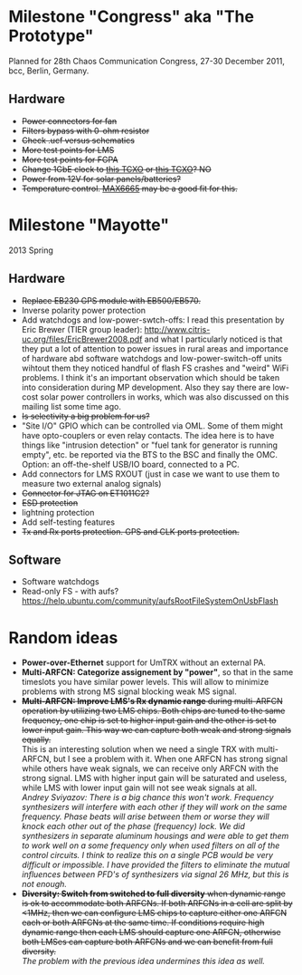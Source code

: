 # Milestone "Congress" aka "The Prototype" #

Planned for 28th Chaos Communication Congress, 27-30 December 2011, bcc, Berlin, Germany.

## Hardware ##

  * ~~Power connectors for fan~~
  * ~~Filters bypass with 0-ohm resistor~~
  * ~~Check .ucf versus schematics~~
  * ~~More test points for LMS~~
  * ~~More test points for FGPA~~
  * ~~Change 1GbE clock to [this TCXO](http://www.sitime.com/products/temperature-compensated-vctcxo/sit5002) or [this TCXO](http://search.digikey.com/us/en/products/ASFLMB-25.000MHZ-LR-T/535-10992-1-ND/2624467)? NO~~
  * ~~Power from 12V for solar panels/batteries?~~
  * ~~Temperature control. [MAX6665](http://www.maxim-ic.com/datasheet/index.mvp/id/2579) may be a good fit for this.~~

# Milestone "Mayotte" #

2013 Spring

## Hardware ##

  * ~~Replace EB230 GPS module with EB500/EB570.~~
  * Inverse polarity power protection
  * Add watchdogs and low-power-swtch-offs: I read this presentation by Eric Brewer (TIER group leader): http://www.citris-uc.org/files/EricBrewer2008.pdf and what I particularly noticed is that they put a lot of attention to power issues in rural areas and importance of hardware abd software watchdogs and low-power-switch-off units wihtout them they noticed handful of flash FS crashes and "weird" WiFi problems. I think it's an important observation which should be taken into consideration during MP development. Also they say there are low-cost solar power controllers in works, which was also discussed on this mailing list some time ago.
  * ~~Is selectivity a big problem for us?~~
  * "Site I/O" GPIO which can be controlled via OML.  Some of them might have opto-couplers or even relay contacts.  The idea here is to have things like "intrusion detection" or "fuel tank for generator is running empty", etc. be reported via the BTS to the BSC and finally the OMC. Option: an off-the-shelf USB/IO board, connected to a PC.
  * Add connectors for LMS RXOUT (just in case we want to use them to measure two external analog signals)
  * ~~Connector for JTAG on ET1011C2?~~
  * ~~ESD protection~~
  * lightning protection
  * Add self-testing features
  * ~~Tx and Rx ports protection. GPS and CLK ports protection.~~

## Software ##

  * Software watchdogs
  * Read-only FS - with aufs? https://help.ubuntu.com/community/aufsRootFileSystemOnUsbFlash

# Random ideas #

  * **Power-over-Ethernet** support for UmTRX without an external PA.
  * **Multi-ARFCN: Categorize assignement by "power"**, so that in the same timeslots you have similar power levels. This will allow to minimize problems with strong MS signal blocking weak MS signal.
  * ~~**Multi-ARFCN: Improve LMS's Rx dynamic range** during multi-ARFCN operation by utilizing two LMS chips. Both chips are tuned to the same frequency, one chip is set to higher input gain and the other is set to lower input gain. This way we can capture both weak and strong signals equally.~~<br />    This is an interesting solution when we need a single TRX with multi-ARFCN, but I see a problem with it. When one ARFCN has strong signal while others have weak signals, we can receive only ARFCN with the strong signal. LMS with higher input gain will be saturated and useless, while LMS with lower input gain will not see weak signals at all.<br />    _Andrey Sviyazov: There is a big chance this won't work. Frequency synthesizers will interfere with each other if they will work on the same frequency. Phase beats will arise between them or worse they will knock each other out of the phase (frequency) lock. We did synthesizers in separate aluminum housings and were able to get them to work well on a some frequency only when used filters on all of the control circuits. I think to realize this on a single PCB would be very difficult or impossible. I have provided the filters to eliminate the mutual influences between PFD's of synthesizers via signal 26 MHz, but this is not enough._
  * ~~**Diversity: Switch from switched to full diversity** when dynamic range is ok to accommodate both ARFCNs. If both ARFCNs in a cell are split by <1MHz, then we can configure LMS chips to capture either one ARFCN each or both ARFCNs at the same time. If conditions require high dynamic range then each LMS should capture one ARFCN, otherwise both LMSes can capture both ARFCNs and we can benefit from full diversity.~~ <br />    _The problem with the previous idea undermines this idea as well._